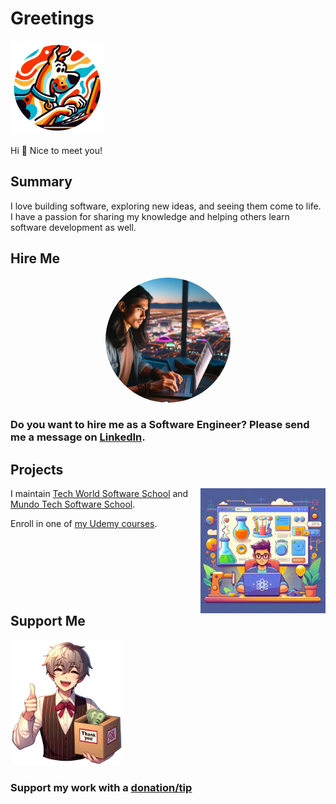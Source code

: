# Greetings

<img src="dog-typing-computer.png" alt="dog looking at computer screen and typing on computer keyboard" height="150">

Hi 👋 Nice to meet you!

## Summary

I love building software, exploring new ideas, and seeing them come to life. I have a passion for sharing my knowledge and helping others learn software development as well.

## Hire Me

<div align="center">
  <img src="looking-and-typing-laptop.png" alt="person looking at laptop screen and typing" height="200" style="border-radius:50%;">
</div>

### Do you want to **hire me** as a Software Engineer? Please send me a message on [LinkedIn](https://www.linkedin.com/in/renanengineer/).

## Projects

<img src="experiments-laptop.jpeg" alt="looking and typing laptop with experimentation themed backdrop" height="200" align="right">

I maintain [Tech World Software School](https://www.nbktechworld.com) and [Mundo Tech Software School](https://www.nbkmundotech.com).

Enroll in one of [my Udemy courses](https://www.udemy.com/user/renan-martins-5/).

<div style="clear: both;">

## Support Me

<img src="donation-box.png" alt="person carrying a donation box" height="200">

### Support my work with a **[donation/tip](https://linktr.ee/nbktechworld)**

</div>